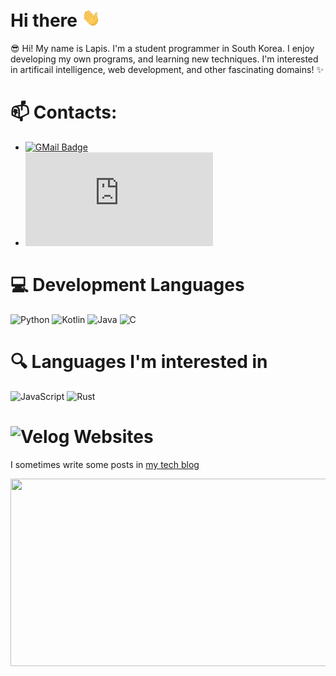 # Hi there <img src="./wave.gif" width="30px">
😎 Hi! My name is Lapis. I'm a student programmer in South Korea. I enjoy developing my own programs, and learning new techniques.
I'm interested in artificail intelligence, web development, and other fascinating domains! :sparkles:

# 📫 Contacts:
- [![GMail Badge](https://img.shields.io/badge/-lapis0875@gmail.com-EA4335?style=flat-square&logo=GMail&logoColor=white&link=mailto:lapis0875@gmail.com)](mailto:lapis0875@gmail.com)
- [![Discord Badge](https://img.shields.io/badge/-lapis＃0875-7289da?style=flat-square&logo=Discord&logoColor=white&link=https://discord.com)](https://discord.com/users/280855156608860160)

# 💻 Development Languages
![Python](https://img.shields.io/badge/-Python-3776ab?style=flat-square&logo=Python&logoColor=white)
![Kotlin](https://img.shields.io/badge/-Kotlin-7F52FF?style=flat-square&logo=Kotlin&logoColor=white)
![Java](https://img.shields.io/badge/-Java-FFFFFF?style=flat-square&logo=OpenJDK&logoColor=black)
![C](https://img.shields.io/badge/-C-A8B9CC?style=flat-square&logo=C&logoColor=white)

# 🔍 Languages I'm interested in 
![JavaScript](https://img.shields.io/badge/-JavaScript-black?style=flat-square&logo=javascript)
![Rust](https://img.shields.io/badge/-Rust-000000?style=flat-square&logo=Rust&logoColor=white)

# ![Velog](https://img.shields.io/badge/-Velog-white?style=flat-square&logo=Velog) Websites
I sometimes write some posts in [my tech blog](https://velog.io/@lapis0875)

<a href="https://github.com/devxb/gitanimals">
<img
  src="https://render.gitanimals.org/farms/Lapis0875"
  width="600"
  height="300"
/>
</a>

